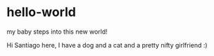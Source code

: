 # hello-world
my baby steps into this new world!

Hi Santiago here, I have a dog and a cat and a pretty nifty girlfriend :)
